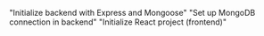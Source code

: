 "Initialize backend with Express and Mongoose"
"Set up MongoDB connection in backend"
"Initialize React project (frontend)"